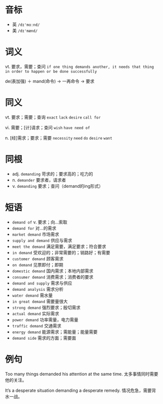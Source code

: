 # 音标

- 英 `/dɪ'mɑːnd/`
- 美 `/dɪ'mænd/`

# 词义

vt. 要求，需要；查问
`if one thing demands another, it needs that thing in order to happen or be done successfully`



de(表加强) ＋ mand(命令) → 一再命令 → 要求

# 同义

vt. 要求；需要；查询
`exact` `lack` `desire` `call for`

vi. 需要；[计]请求；查问
`wish` `have need of`

n. [经]需求；要求；需要
`necessity` `need` `do` `desire` `want`

# 同根

- adj. `demanding` 苛求的；要求高的；吃力的
- n. `demander` 要求者，请求者
- v. `demanding` 要求；查问（demand的ing形式）

# 短语

- `demand of` v. 要求；向…索取
- `demand for` 对…的需求
- `market demand` 市场需求
- `supply and demand` 供应与需求
- `meet the demand` 满足需要，满足要求；符合要求
- `in demand` 受欢迎的；非常需要的；销路好；有需要
- `customer demand` 顾客需求
- `on demand` 见票即付；即期
- `domestic demand` 国内需求；本地内部需求
- `consumer demand` 消费需求；消费者的要求
- `demand and supply` 需求与供应
- `demand analysis` 需求分析
- `water demand` 需水量
- `in great demand` 需要量很大
- `strong demand` 强烈要求；殷切需求
- `actual demand` 实际需求
- `power demand` 功率需量，电力需量
- `traffic demand` 交通需求
- `energy demand` 能源需求；需能量；能量需要
- `demand side` 需求的方面；需要面

# 例句

Too many things demanded his attention at the same time.
太多事情同时需要他的关注。

It’s a desperate situation demanding a desperate remedy.
情况危急，需要背水一战。


